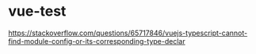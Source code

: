 # vue-test
https://stackoverflow.com/questions/65717846/vuejs-typescript-cannot-find-module-config-or-its-corresponding-type-declar
